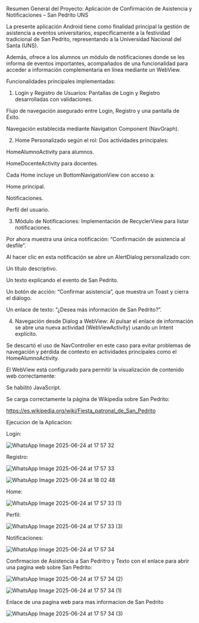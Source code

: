 Resumen General del Proyecto: Aplicación de Confirmación de Asistencia y Notificaciones – San Pedrito UNS


La presente aplicación Android tiene como finalidad principal la gestión de asistencia a eventos universitarios, específicamente a la festividad tradicional de San Pedrito, representando a la Universidad Nacional del Santa (UNS).

Además, ofrece a los alumnos un módulo de notificaciones donde se les informa de eventos importantes, acompañados de una funcionalidad para acceder a información complementaria en línea mediante un WebView.

Funcionalidades principales implementadas:


1. Login y Registro de Usuarios:
Pantallas de Login y Registro desarrolladas con validaciones.

Flujo de navegación asegurado entre Login, Registro y una pantalla de Éxito.

Navegación establecida mediante Navigation Component (NavGraph).

2. Home Personalizado según el rol:
Dos actividades principales:

HomeAlumnoActivity para alumnos.

HomeDocenteActivity para docentes.

Cada Home incluye un BottomNavigationView con acceso a:

Home principal.

Notificaciones.

Perfil del usuario.

3. Módulo de Notificaciones:
Implementación de RecyclerView para listar notificaciones.

Por ahora muestra una única notificación:
“Confirmación de asistencia al desfile”.

Al hacer clic en esta notificación se abre un AlertDialog personalizado con:

Un título descriptivo.

Un texto explicando el evento de San Pedrito.

Un botón de acción: “Confirmar asistencia”, que muestra un Toast y cierra el diálogo.

Un enlace de texto: “¿Desea más información de San Pedrito?”.

4. Navegación desde Dialog a WebView:
Al pulsar el enlace de información se abre una nueva actividad (WebViewActivity) usando un Intent explícito.

Se descartó el uso de NavController en este caso para evitar problemas de navegación y pérdida de contexto en actividades principales como el HomeAlumnoActivity.

El WebView está configurado para permitir la visualización de contenido web correctamente:

Se habilitó JavaScript.

Se carga correctamente la página de Wikipedia sobre San Pedrito:

https://es.wikipedia.org/wiki/Fiesta_patronal_de_San_Pedrito


Ejecucion de la Aplicacion:

Login:

![WhatsApp Image 2025-06-24 at 17 57 32](https://github.com/user-attachments/assets/1e218e5d-e485-4e13-8098-ea4aa338278d)

Registro:

![WhatsApp Image 2025-06-24 at 17 57 33](https://github.com/user-attachments/assets/dd0c2da0-221d-4db2-8f0e-2fb710a4e1ad)

![WhatsApp Image 2025-06-24 at 18 02 48](https://github.com/user-attachments/assets/1321ee86-b35a-4505-badc-32d8fd87b2e3)

Home:

![WhatsApp Image 2025-06-24 at 17 57 33 (1)](https://github.com/user-attachments/assets/1456c429-c29b-466f-971c-70182a34ebaf)

Perfil:

![WhatsApp Image 2025-06-24 at 17 57 33 (3)](https://github.com/user-attachments/assets/f9323946-5725-42c7-ae59-551ade23f2c6)

Notificaciones:

![WhatsApp Image 2025-06-24 at 17 57 34](https://github.com/user-attachments/assets/7dd043c7-1b5c-4715-8578-fb085a5603ae)

Confirmacion de Asistencia a San Pedritro y Texto con el enlace para abrir una pagina web sobre San Pedrito:

![WhatsApp Image 2025-06-24 at 17 57 34 (2)](https://github.com/user-attachments/assets/c788648a-e69a-4a19-9708-987820b5d581)

![WhatsApp Image 2025-06-24 at 17 57 34 (1)](https://github.com/user-attachments/assets/e502b656-17ae-4621-87b7-e369c616383d)

Enlace de una pagina web para mas informacion de San Pedrito

![WhatsApp Image 2025-06-24 at 17 57 34 (3)](https://github.com/user-attachments/assets/1322c133-2215-4ad7-b3be-49f99684f180)









